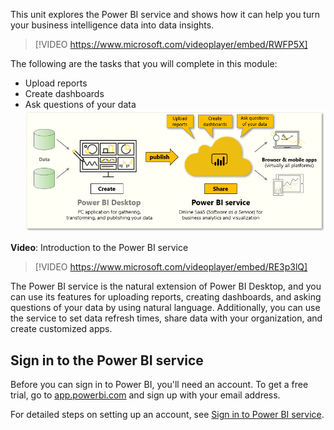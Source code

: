 This unit explores the Power BI service and shows how it can help you turn your business intelligence data into data insights.

> [!VIDEO https://www.microsoft.com/videoplayer/embed/RWFP5X]

The following are the tasks that you will complete in this module:
- Upload reports
- Create dashboards
- Ask questions of your data
![Conceptual graphic of the tasks covered in this module.](../media/01-power-bi-desktop-overview.png)

**Video**: Introduction to the Power BI service
> [!VIDEO https://www.microsoft.com/videoplayer/embed/RE3p3lQ]

The Power BI service is the natural extension of Power BI Desktop, and you can use its features for uploading reports, creating dashboards, and asking questions of your data by using natural language. Additionally, you can use the service to set data refresh times, share data with your organization, and create customized apps.

## Sign in to the Power BI service
Before you can sign in to Power BI, you'll need an account. To get a free trial, go to [app.powerbi.com](http://app.powerbi.com) and sign up with your email address. 

For detailed steps on setting up an account, see [Sign in to Power BI service](/power-bi/consumer/end-user-sign-in/?azure-portal=true).
